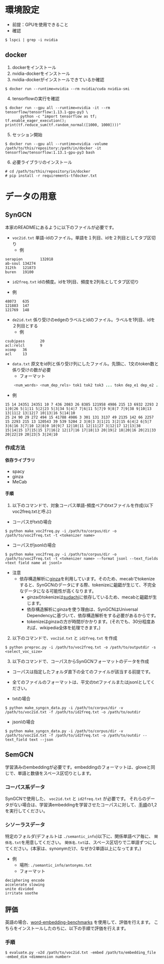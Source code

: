 # 環境設定
- 前提：GPUを使用できること
- 確認
```
$ lspci | grep -i nvidia
```

## docker
1. dockerをインストール
2. nvidia-dockerをインストール
3. nvidia-dockerがインストールできているか確認
```
$ docker run --runtime=nvidia --rm nvidia/cuda nvidia-smi
```

4.  tensorflowの実行を確認
```
$ docker run --gpu all --runtime=nvidia -it --rm tensorflow/tensorflow:1.13.1-gpu-py3 \
       python -c "import tensorflow as tf; tf.enable_eager_execution(); print(tf.reduce_sum(tf.random_normal([1000, 1000])))" 
```

5. セッション開始
```
$ docker run --gpu all --runtime=nvidia -volume /path/to/this/repository:/path/in/docker -it tensorflow/tensorflow:1.13.1-gpu-py3 bash
```

6. 必要ライブラリのインストール
```
# cd /path/to/this/repository/in/docker
# pip install -r requirements-tfdocker.txt
```

# データの用意
## SynGCN
本家のREADMEにあるように以下のファイルが必要です。
* `voc2id.txt` 単語-idのファイル。単語を１列目、idを２列目としてタブ区切り
  - 例
```
serapion        132018
ab-soul 134274
312th   121873
buren   19100
```
* `id2freq.txt` idの頻度。idを1列目、頻度を2列名としてタブ区切り
 - 例
 ```
48073   635
121883  147
121769  148
 ```
* `de2id.txt` 係り受けのedgeのラベルとidのファイル。ラベルを1列目、idを２列目とする
  - 例
```
csubjpass       20
acl:relcl       9
xcomp   36
acl     13
```
* `data.txt` 原文をid列と係り受け列にしたファイル。先頭に、1文のtoken数と係り受けの数が必要
  - フォーマット

```java
    <num_words> <num_dep_rels> tok1 tok2 tok3 ... tokn dep_e1 dep_e2 .... dep_em
```

  - 例
```
15 14 24351 24351 10 7 436 2083 26 8385 121958 4986 215 13 6932 2293 2 1|0|26 5|1|11 5|2|23 5|3|34 5|4|7 7|6|11 5|7|9 9|8|7 7|9|38 9|10|13 13|11|2 13|12|7 10|13|16 5|14|10
25 24 90 29 272 494 15 41788 4986 3 301 131 3137 49 2135 142 66 2257 15 2293 215 13 120543 39 539 5204 2 3|0|3 3|1|21 3|2|15 6|4|2 6|5|7 3|6|16 3|7|10 12|8|0 10|9|7 12|10|11 12|11|27 3|12|17 12|13|38 15|14|15 17|15|15 17|16|2 12|17|16 17|18|13 20|19|2 18|20|16 20|21|33 20|22|19 20|23|5 3|24|10
```

### 作成方法
#### 依存ライブラリ
- spacy
- ginza
- MeCab

#### 手順
1. 以下のコマンドで、対象コーパス単語-頻度ペアのtxtファイルを作成(以下voc2freq.txtと呼ぶ)
- コーパスがtxtの場合
```
$ python make_voc2freq.py -i /path/to/corpus/dir -o /path/to/voc2freq.txt -t <tokenizer name>
```

- コーパスがjsonlの場合
```
$ python make_voc2freq.py -i /path/to/corpus/dir -o /path/to/voc2freq.txt -t <tokenizer name> --format jsonl --text_fields <text field name at jsonl>
```

- 注意
  - 依存構造解析に[ginza](https://megagonlabs.github.io/ginza/)を利用しています。そのため、mecabでtokenizeすると、SynGCNのデータにする際、tokenizeに齟齬が生じて、不完全なデータになる可能性が高くなります。
    - ginzaのtokenizeは[sudachi](https://github.com/WorksApplications/SudachiPy)に依存しているため、mecabと齟齬が生じます。
    - 依存構造解析にginzaを使う理由は、SynGCNはUniversal Dependencyに基づいて、依存構造解析をする必要があるからです。
    - tokenizeはginzaの方が時間がかかります。(それでも、30分程度あれば、wikipedia全体を処理できます。)

2. 以下のコマンドで、`voc2id.txt` と `id2freq.txt` を作成
```
$ python preproc.py -i /path/to/voc2freq.txt -o /path/to/outputdir -s <select_voc_size>
```

3. 以下のコマンドで、コーパスからSynGCNフォーマットのデータを作成
  - コーパスは指定したフォルダ直下の全てのファイルが該当する前提です。
  - 全てのファイルのフォーマットは、平文のtxtファイルまたはjsonlとしてください。

- txtの場合  
```
$ python make_syngcn_data.py -i /path/to/corpus/dir -v /path/to/voc2id.txt -f /path/to/id2freq.txt -o /path/to/outdir
```

- jsonlの場合
```
$ python make_syngcn_data.py -i /path/to/corpus/dir -v /path/to/voc2id.txt -f /path/to/id2freq.txt -o /path/to/outdir --text_field text --json
```


## SemGCN
学習済みのembeddingが必要です。embeddingのフォーマットは、gloveと同じで、単語と数値をスペース区切りとします。
### コーパス系データ
SynGCNで使用した、 `voc2id.txt` と `id2freq.txt` が必要です。
それらのデータがない場合は、学習済embeddingを学習させたコーパスに対して、[手順](#手順)の1,2を実行してください。
### シソーラスデータ
特定のフォルダ(デフォルトは `./semantic_info`)以下に、関係単語ペア毎に、 `関係名.txt`を用意してください。
`関係名.txt`は、スペース区切りで二単語ずつにしてください。(本家は、synonymだけ、なぜか2単語以上になってます。)
- 例　
  - 場所: `./semantic_info/antonyms.txt`
  - フォーマット
```
deciphering encode
accelerate slowing
unite divided
irritate soothe
```

## 評価
英語の場合、[word-embedding-benchmarks](https://github.com/kudkudak/word-embeddings-benchmarks) を使用して、評価を行えます。
こちらをインストールしたのちに、以下の手順で評価を行えます。

### 手順
```
$ evaluate.py -v2d /path/to/voc2id.txt -embed /path/to/embedding_file -embed_dim <dimmension number>